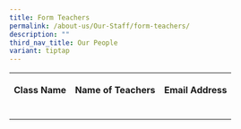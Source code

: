 ```yaml
---
title: Form Teachers
permalink: /about-us/Our-Staff/form-teachers/
description: ""
third_nav_title: Our People
variant: tiptap
---
```

<table><tbody><tr><th rowspan="1" colspan="1"><p>Class Name</p></th><th rowspan="1" colspan="1"><p>Name of Teachers</p></th><th rowspan="1" colspan="1"><p>Email Address</p></th></tr><tr><td rowspan="1" colspan="1"><p></p></td><td rowspan="1" colspan="1"><p></p></td><td rowspan="1" colspan="1"><p></p></td></tr></tbody></table><p></p>